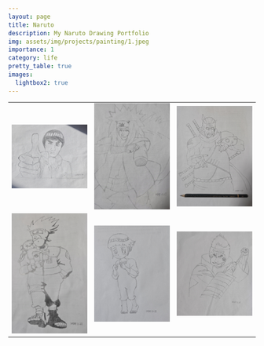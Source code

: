 ```yaml
---
layout: page
title: Naruto
description: My Naruto Drawing Portfolio
img: assets/img/projects/painting/1.jpeg
importance: 1
category: life
pretty_table: true
images:
  lightbox2: true
---
```


<table style="text-align: center;">
    <tr>
        <td><a href="/assets/img/projects/painting/2.jpeg" data-lightbox="roadtrip"><img src="/assets/img/projects/painting/2.jpeg" style="width: 300px; height: auto;" /></a></td>
        <td><a href="/assets/img/projects/painting/3.jpeg" data-lightbox="roadtrip"><img src="/assets/img/projects/painting/3.jpeg" style="width: 300px; height: auto;" /></a></td>
        <td><a href="/assets/img/projects/painting/4.jpeg" data-lightbox="roadtrip"><img src="/assets/img/projects/painting/4.jpeg" style="width: 300px; height: auto;" /></a></td>
    </tr>
    <tr>
        <td><a href="/assets/img/projects/painting/5.jpeg" data-lightbox="roadtrip"><img src="/assets/img/projects/painting/5.jpeg" style="width: 300px; height: auto;" /></a></td>
        <td><a href="/assets/img/projects/painting/6.jpeg" data-lightbox="roadtrip"><img src="/assets/img/projects/painting/6.jpeg" style="width: 300px; height: auto;" /></a></td>
        <td><a href="/assets/img/projects/painting/7.jpeg" data-lightbox="roadtrip"><img src="/assets/img/projects/painting/7.jpeg" style="width: 300px; height: auto;" /></a></td>
    </tr>
</table>